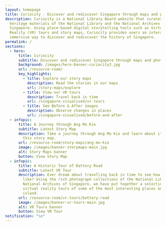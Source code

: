 ```yaml
---
layout: homepage
title: Curiocity - Discover and rediscover Singapore through maps and photographs
description: Curiocity is a National Library Board website that curates the
  heritage materials of the National Library and the National Archives of
  Singapore. Using place-based digital storytelling tools such as Virtual
  Reality (VR) tours and story maps, Curiocity provides users an interactive and
  immersive way to discover and rediscover the history of Singapore.
permalink: /
sections:
  - hero:
      title: Curiocity
      subtitle: Discover and rediscover Singapore through maps and photographs
      background: /images/hero-banner-curiocity3.jpg
      url: /resource-room/
      key_highlights:
        - title: Explore our story maps
          description: Read the stories in our maps
          url: /story-maps/explore
        - title: View our VR tours
          description: Travel back in time
          url: /singapore-visualised/vr-tours
        - title: See Before & After images
          description: Observe changes in places
          url: /singapore-visualised/before-and-after
  - infopic:
      title: A Journey through Ang Mo Kio
      subtitle: Latest Story Map
      description: Take a journey through Ang Mo Kio and learn about its history in
        this story map.
      url: /resource-room/story-maps/ang-mo-kio
      image: /images/banner-storymaps-main.jpg
      alt: Story Maps banner
      button: View Story Map
  - infopic:
      title: A Historic Tour of Battery Road
      subtitle: Latest VR Tour
      description: Ever dream about travelling back in time to see how Singapore was
        like? Using the rich photograph collections of the National Library and
        National Archives of Singapore, we have put together a selection of
        virtual reality tours of some of the most interesting places on the
        island.
      url: /resource-room/vr-tours/battery-road
      image: /images/banner-vr-tours-main.jpg
      alt: VR Tours banner
      button: View VR Tour
notification: "\n"
---
```

